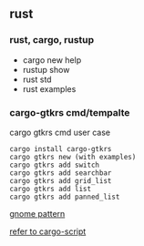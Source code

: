 ## rust
### rust, cargo, rustup
- cargo new help
- rustup show
- rust std
- rust examples

### cargo-gtkrs cmd/tempalte
cargo gtkrs cmd user case
```
cargo install cargo-gtkrs
cargo gtkrs new (with examples)
cargo gtkrs add switch
cargo gtkrs add searchbar
cargo gtkrs add grid_list
cargo gtkrs add list
cargo gtkrs add panned_list
```
[gnome pattern](https://gitlab.gnome.org/Teams/Design/mockup-resources)

[refer to cargo-script](https://github.com/DanielKeep/cargo-script)
